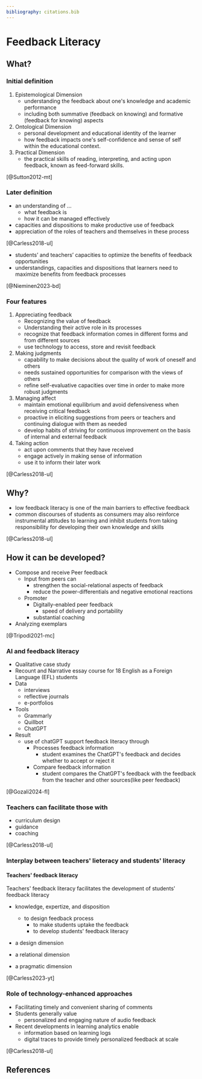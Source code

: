 ```yaml
---
bibliography: citations.bib
---
```


# Feedback Literacy

## What?

### Initial definition

1. Epistemological Dimension
   - understanding the feedback about one's knowledge and academic performance
   - including both summative (feedback on knowing) and formative (feedback for knowing) aspects
2. Ontological Dimension
   - personal development and educational identity of the learner
   - how feedback impacts one's self-confidence and sense of self within the educational context.
3. Practical Dimension
   - the practical skills of reading, interpreting, and acting upon feedback, known as feed-forward skills.

[@Sutton2012-mt]

### Later definition

- an understanding of ...
  - what feedback is
  - how it can be managed effectively
- capacities and dispositions to make productive use of feedback
- appreciation of the roles of teachers and themselves in these process

[@Carless2018-ul]

- students’ and teachers’ capacities to optimize the benefits of feedback opportunities
- understandings, capacities and dispositions that learners need to maximize benefits from feedback processes

[@Nieminen2023-bd]

### Four features

1. Appreciating feedback
   - Recognizing the value of feedback
   - Understanding  their active role in its processes
   - recognize that feedback information comes in different forms and from different sources
   - use technology to access, store and revisit feedback
2. Making judgments
   - capability to make decisions about the quality of work of oneself and others
   - needs sustained opportunities for comparison with the views of others
   - refine self-evaluative capacities over time in order to make more robust judgments
3. Managing affect
   - maintain emotional equilibrium and avoid defensiveness when receiving critical feedback
   - proactive in eliciting suggestions from peers or teachers and continuing dialogue with them as needed
   - develop habits of striving for continuous improvement on the basis of internal and external feedback
4. Taking action
   - act upon comments that they have received
   - engage actively in making sense of information
   - use it to inform their later work

[@Carless2018-ul]

## Why?

- low feedback literacy is one of the main barriers to effective feedback
- common discourses of students as consumers may also reinforce instrumental attitudes to learning and inhibit students from taking responsibility for developing their own knowledge and skills

[@Carless2018-ul]

## How it can be developed?

- Compose and receive Peer feedback
  - Input from peers can
    - strengthen the social-relational aspects of feedback
    - reduce the power-differentials and negative emotional reactions
  - Promoter
    - Digitally-enabled peer feedback
      - speed of delivery and  portability
    - substantial coaching
- Analyzing exemplars

[@Tripodi2021-mc]

### AI and feedback literacy

- Qualitative case study
- Recount and Narrative essay course for 18 English as a Foreign Language (EFL) students
- Data
  - interviews
  - reflective journals
  - e-portfolios
- Tools
  - Grammarly
  - Quillbot
  - ChatGPT
- Result
  - use of chatGPT support feedback literacy through
    - Processes feedback information
      - student examines the ChatGPT's feedback and decides whether to accept or reject it
    - Compare feedback information
      - student compares the ChatGPT's feedback with the feedback from the teacher and other sources(like peer feedback)

[@Gozali2024-fl]

### Teachers can facilitate those with

- curriculum design
- guidance
- coaching

[@Carless2018-ul]

### Interplay between teachers' lieteracy and students' literacy

#### Teachers' feedback literacy

Teachers' feedback literacy facilitates the development of students' feedback literacy

- knowledge, expertize, and disposition
  - to design feedback process
    - to make students uptake the feedback 
    - to develop students' feedback literacy

- a design dimension
- a relational dimension
- a pragmatic dimension

[@Carless2023-yt]

### Role of technology-enhanced approaches

- Facilitating timely and convenient sharing of comments
- Students generally value
  - personalized and engaging nature of audio feedback
- Recent developments in learning analytics enable
  - information based on learning logs
  - digital traces to provide timely personalized feedback at scale

[@Carless2018-ul]

## References
